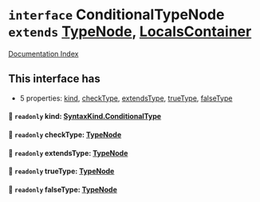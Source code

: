 # `interface` ConditionalTypeNode `extends` [TypeNode](../private.interface.TypeNode/README.md), [LocalsContainer](../private.interface.LocalsContainer/README.md)

[Documentation Index](../README.md)

## This interface has

- 5 properties:
[kind](#-readonly-kind-syntaxkindconditionaltype),
[checkType](#-readonly-checktype-typenode),
[extendsType](#-readonly-extendstype-typenode),
[trueType](#-readonly-truetype-typenode),
[falseType](#-readonly-falsetype-typenode)


#### 📄 `readonly` kind: [SyntaxKind.ConditionalType](../private.enum.SyntaxKind/README.md#conditionaltype--194)



#### 📄 `readonly` checkType: [TypeNode](../private.interface.TypeNode/README.md)



#### 📄 `readonly` extendsType: [TypeNode](../private.interface.TypeNode/README.md)



#### 📄 `readonly` trueType: [TypeNode](../private.interface.TypeNode/README.md)



#### 📄 `readonly` falseType: [TypeNode](../private.interface.TypeNode/README.md)




